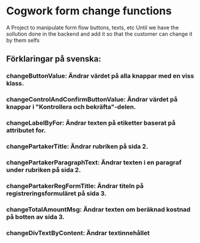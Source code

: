 # Cogwork form change functions

A Project to manipulate form flow buttons, texts, etc
Until we have the sollution done in the backend and add it so
that the customer can change it by them selfs

## Förklaringar på svenska:

### changeButtonValue: Ändrar värdet på alla knappar med en viss klass.

### changeControlAndConfirmButtonValue: Ändrar värdet på knappar i "Kontrollera och bekräfta"-delen.

### changeLabelByFor: Ändrar texten på etiketter baserat på attributet for.

### changePartakerTitle: Ändrar rubriken på sida 2.

### changePartakerParagraphText: Ändrar texten i en paragraf under rubriken på sida 2.

### changePartakerRegFormTitle: Ändrar titeln på registreringsformuläret på sida 3.

### changeTotalAmountMsg: Ändrar texten om beräknad kostnad på botten av sida 3.

### changeDivTextByContent: Ändrar textinnehållet
